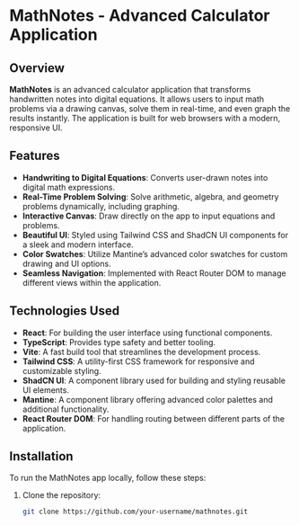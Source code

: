 # MathNotes - Advanced Calculator Application

## Overview

**MathNotes** is an advanced calculator application that transforms handwritten notes into digital equations. It allows users to input math problems via a drawing canvas, solve them in real-time, and even graph the results instantly. The application is built for web browsers with a modern, responsive UI.

## Features

- **Handwriting to Digital Equations**: Converts user-drawn notes into digital math expressions.
- **Real-Time Problem Solving**: Solve arithmetic, algebra, and geometry problems dynamically, including graphing.
- **Interactive Canvas**: Draw directly on the app to input equations and problems.
- **Beautiful UI**: Styled using Tailwind CSS and ShadCN UI components for a sleek and modern interface.
- **Color Swatches**: Utilize Mantine’s advanced color swatches for custom drawing and UI options.
- **Seamless Navigation**: Implemented with React Router DOM to manage different views within the application.

## Technologies Used

- **React**: For building the user interface using functional components.
- **TypeScript**: Provides type safety and better tooling.
- **Vite**: A fast build tool that streamlines the development process.
- **Tailwind CSS**: A utility-first CSS framework for responsive and customizable styling.
- **ShadCN UI**: A component library used for building and styling reusable UI elements.
- **Mantine**: A component library offering advanced color palettes and additional functionality.
- **React Router DOM**: For handling routing between different parts of the application.

## Installation

To run the MathNotes app locally, follow these steps:

1. Clone the repository:

   ```bash
   git clone https://github.com/your-username/mathnotes.git
